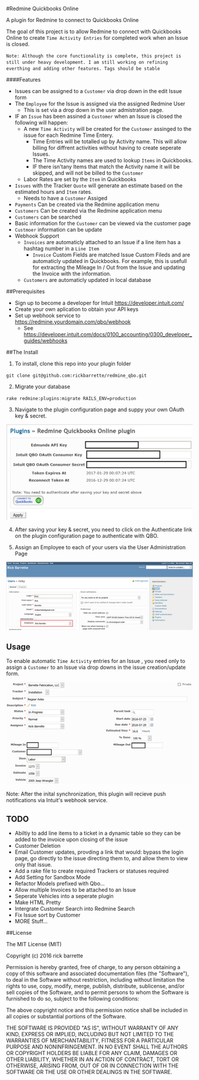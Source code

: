 #Redmine Quickbooks Online

A plugin for Redmine to connect to Quickbooks Online

The goal of this project is to allow Redmine to connect with Quickbooks Online to create `Time Activity Entries` for completed work when an Issue is closed.

`Note: Although the core functionality is complete, this project is still under heavy development. I am still working on refining everthing and adding other features. Tags should be stable`

####Features
* Issues can be assigned to a `Customer` via drop down in the edit Issue form
* The `Employee` for the Issue is assigned via the assigned Redmine User
  - This is set via a drop down in the user admistration page.
* IF an `Issue` has been assined a `Customer` when an Issue is closed the following will happen:
  - A new `Time Activity` will be created for the `Customer` assinged to the issue for each Redmine Time Entery.
    + Time Entries will be totalled up by Activity name. This will allow billing for diffrent activities without having to create seperate Issues.
    + The Time Activity names are used to lookup `Items` in Quickbooks.
    + IF there isn'tany Items that match the Activity name it will be skipped, and will not be billed to the `Customer` 
  - Labor Rates are set by the `Item` in Quickbooks
* `Issues` with the Tracker `Quote` will generate an estimate based on the estimated hours and `Item` rates.
  - Needs to have a `Customer` Assiged
* `Payments` Can be created via the Redmine application menu
* `Customers` Can be created via the Redmine application menu
* `Customers` can be searched
* Basic information for the `Customer` can be viewed via the customer page
* `Custmoer` information can be update
* Webhook Support
  - `Invoices` are automaticly attached to an Issue if a line item has a hashtag number in a `Line Item`
    + `Invoice` Custom Fields are matched Issue Custom Fileds and are automaticly updated in Quickbooks. For example, this is usefull for extracting the Mileage In / Out from the Issue and updating the Invoice with the information.
  - `Customers` are automaticly updated in local database

##Prerequisites

* Sign up to become a developer for Intuit https://developer.intuit.com/
* Create your own aplication to obtain your API keys
* Set up webhook service to https://redmine.yourdomain.com/qbo/webhook
  - See https://developer.intuit.com/docs/0100_accounting/0300_developer_guides/webhooks

##The Install

1. To install, clone this repo into your plugin folder

  `git clone git@github.com:rickbarrette/redmine_qbo.git` 
  
2. Migrate your database

  `rake redmine:plugins:migrate RAILS_ENV=production`
  
3. Navigate to the plugin configuration page and suppy your own OAuth key & secret. 

  ![Alt plugin_config](/Screenshots/plugin_config.png)

4. After saving your key & secret, you need to click on the Authenticate link on the plugin configuration page to authenticate with QBO.

5. Assign an Employee to each of your users via the User Administration Page

  ![Alt plugin_user_edit](/Screenshots/plugin_user_edit.png)
  
## Usage

  To enable automatic `Time Activity` entries for an Issue , you need only to assign a `Customer` to an Issue via drop downs in the issue creation/update form.
  
  ![Alt plugin_issue-edit](/Screenshots/plugin_issue_edit.png)

Note: After the inital synchronization, this plugin will recieve push notifications via Intuit's webhook service.

## TODO
  * Abiltiy to add line items to a ticket in a dynamic table so they can be added to the invoice upon closing of the issue
  * Customer Deletion
  * Email Customer updates, provding a link that would: bypass the login page, go directly to the issue directing them to, and allow them to view only that issue. 
  * Add a rake file to create required Trackers or statuses required
  * Add Setting for Sandbox Mode
  * Refactor Models prefixed with Qbo...
  * Allow multiple Invoices to be attached to an Issue
  * Seperate Vehicles into a seperate plugin
  * Make HTML Pretty 
  * Intergrate Customer Search into Redmine Search
  * Fix Issue sort by Customer
  * MORE Stuff...

##License

The MIT License (MIT)

Copyright (c) 2016 rick barrette

Permission is hereby granted, free of charge, to any person obtaining a copy of this software and associated documentation files (the "Software"), to deal in the Software without restriction, including without limitation the rights to use, copy, modify, merge, publish, distribute, sublicense, and/or sell copies of the Software, and to permit persons to whom the Software is furnished to do so, subject to the following conditions:

The above copyright notice and this permission notice shall be included in all copies or substantial portions of the Software.

THE SOFTWARE IS PROVIDED "AS IS", WITHOUT WARRANTY OF ANY KIND, EXPRESS OR IMPLIED, INCLUDING BUT NOT LIMITED TO THE WARRANTIES OF MERCHANTABILITY, FITNESS FOR A PARTICULAR PURPOSE AND NONINFRINGEMENT. IN NO EVENT SHALL THE AUTHORS OR COPYRIGHT HOLDERS BE LIABLE FOR ANY CLAIM, DAMAGES OR OTHER LIABILITY, WHETHER IN AN ACTION OF CONTRACT, TORT OR OTHERWISE, ARISING FROM, OUT OF OR IN CONNECTION WITH THE SOFTWARE OR THE USE OR OTHER DEALINGS IN THE SOFTWARE.

